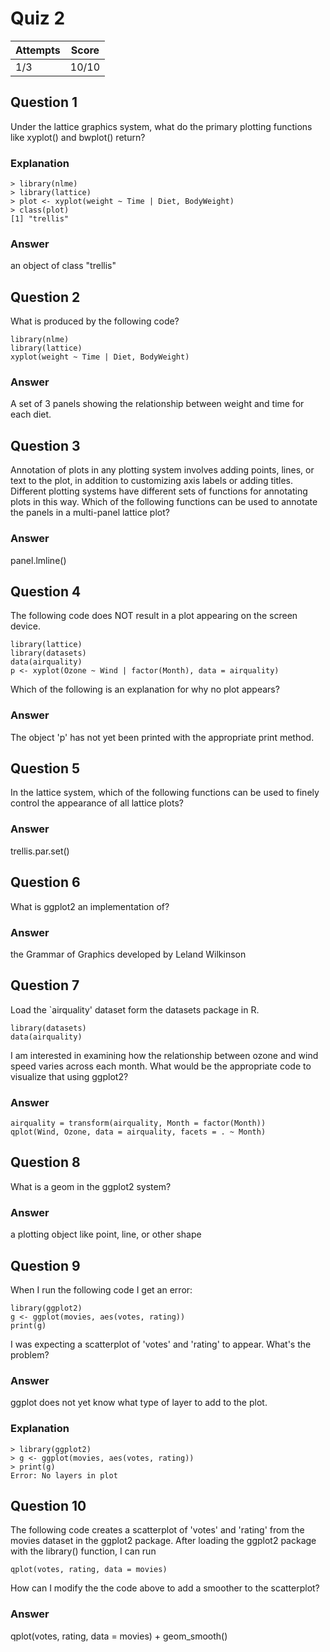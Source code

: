 Quiz 2
======

|Attempts|Score|
|--------|-----|
|     1/3|10/10|

Question 1
----------
Under the lattice graphics system, what do the primary plotting functions like xyplot() and bwplot() return?

### Explanation
    
    > library(nlme)
    > library(lattice)
    > plot <- xyplot(weight ~ Time | Diet, BodyWeight)
    > class(plot)
    [1] "trellis"

### Answer
an object of class "trellis"
    
    
Question 2
----------
What is produced by the following code?

    library(nlme)
    library(lattice)
    xyplot(weight ~ Time | Diet, BodyWeight)

### Answer
A set of 3 panels showing the relationship between weight and time for each diet.


Question 3
----------
Annotation of plots in any plotting system involves adding points, lines, or text to the plot, in addition to customizing axis labels or adding titles. Different plotting systems have different sets of functions for annotating plots in this way. Which of the following functions can be used to annotate the panels in a multi-panel lattice plot?

### Answer
panel.lmline()


Question 4
----------
The following code does NOT result in a plot appearing on the screen device.

    library(lattice)
    library(datasets)
    data(airquality)
    p <- xyplot(Ozone ~ Wind | factor(Month), data = airquality)
    
Which of the following is an explanation for why no plot appears?

### Answer
The object 'p' has not yet been printed with the appropriate print method.


Question 5
----------
In the lattice system, which of the following functions can be used to finely control the appearance of all lattice plots?

### Answer
trellis.par.set()


Question 6
----------
What is ggplot2 an implementation of?

### Answer
the Grammar of Graphics developed by Leland Wilkinson


Question 7
----------
Load the `airquality' dataset form the datasets package in R.

    library(datasets)
    data(airquality)
    
I am interested in examining how the relationship between ozone and wind speed varies across each month. What would be the appropriate code to visualize that using ggplot2?

### Answer

    airquality = transform(airquality, Month = factor(Month))
    qplot(Wind, Ozone, data = airquality, facets = . ~ Month)


Question 8
----------
What is a geom in the ggplot2 system?

### Answer
a plotting object like point, line, or other shape


Question 9
----------
When I run the following code I get an error:

    library(ggplot2)
    g <- ggplot(movies, aes(votes, rating))
    print(g)
    
I was expecting a scatterplot of 'votes' and 'rating' to appear. What's the problem?

### Answer
ggplot does not yet know what type of layer to add to the plot.

### Explanation

    > library(ggplot2)
    > g <- ggplot(movies, aes(votes, rating))
    > print(g)
    Error: No layers in plot


Question 10
-----------
The following code creates a scatterplot of 'votes' and 'rating' from the movies dataset in the ggplot2 package. After loading the ggplot2 package with the library() function, I can run

    qplot(votes, rating, data = movies)
    
How can I modify the the code above to add a smoother to the scatterplot?

### Answer
qplot(votes, rating, data = movies) + geom_smooth()
